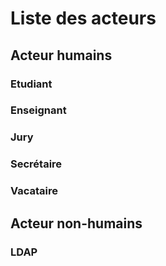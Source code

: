 # Liste des acteurs
## Acteur humains
### Etudiant
### Enseignant
### Jury
### Secrétaire
### Vacataire
## Acteur non-humains
### LDAP
